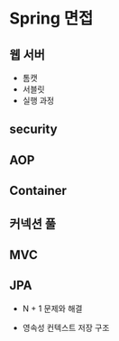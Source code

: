 # Spring 면접

## 웹 서버

- 톰캣
- 서블릿
- 실행 과정

## security

## AOP

## Container

## 커넥션 풀

## MVC

## JPA

- N + 1 문제와 해결

- 영속성 컨텍스트 저장 구조